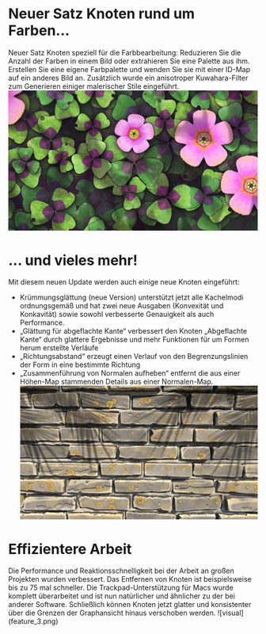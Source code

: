 # Neuer Satz Knoten rund um Farben...
Neuer Satz Knoten speziell für die Farbbearbeitung: Reduzieren Sie die Anzahl der Farben in einem Bild oder extrahieren Sie eine Palette aus ihm. Erstellen Sie eine eigene Farbpalette und wenden Sie sie mit einer ID-Map auf ein anderes Bild an. Zusätzlich wurde ein anisotroper Kuwahara-Filter zum Generieren einiger malerischer Stile eingeführt. 
![visual](feature_1.png)

# ... und vieles mehr!
Mit diesem neuen Update werden auch einige neue Knoten eingeführt:
- Krümmungsglättung (neue Version) unterstützt jetzt alle Kachelmodi ordnungsgemäß und hat zwei neue Ausgaben (Konvexität und Konkavität) sowie sowohl verbesserte Genauigkeit als auch Performance.
- „Glättung für abgeflachte Kante“ verbessert den Knoten „Abgeflachte Kante“ durch glattere Ergebnisse und mehr Funktionen für um Formen herum erstellte Verläufe
- „Richtungsabstand“ erzeugt einen Verlauf von den Begrenzungslinien der Form in eine bestimmte Richtung
- „Zusammenführung von Normalen aufheben“ entfernt die aus einer Höhen-Map stammenden Details aus einer Normalen-Map.
![visual](feature_2.png)

# Effizientere Arbeit
Die Performance und Reaktionsschnelligkeit bei der Arbeit an großen Projekten wurden verbessert. Das Entfernen von Knoten ist beispielsweise bis zu 75 mal schneller.
Die Trackpad-Unterstützung für Macs wurde komplett überarbeitet und ist nun natürlicher und ähnlicher zu der bei anderer Software.
Schließlich können Knoten jetzt glatter und konsistenter über die Grenzen der Graphansicht hinaus verschoben werden.
![visual] (feature_3.png)